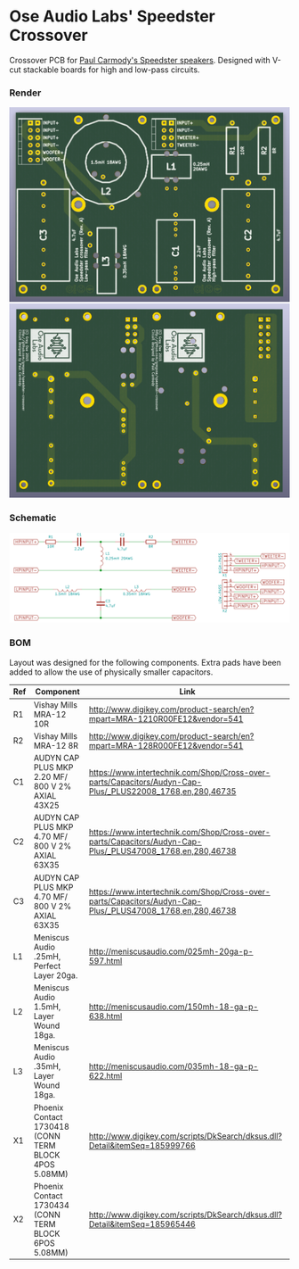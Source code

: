 # Ose Audio Labs' Speedster Crossover

Crossover PCB for [Paul Carmody's Speedster speakers](https://sites.google.com/site/undefinition/speedster). Designed with V-cut stackable boards for high and low-pass circuits.

### Render

![Front render](images/speedster-crossover_front.png)
![Back render](images/speedster-crossover_back.png)

### Schematic

![Schematic](images/speedster-crossover_schematic.png)

### BOM

Layout was designed for the following components. Extra pads have been added to allow the use of physically smaller capacitors.

Ref | Component | Link 
----| --------- | -------------
R1  | Vishay Mills MRA-12 10R | http://www.digikey.com/product-search/en?mpart=MRA-1210R00FE12&vendor=541
R2  | Vishay Mills MRA-12 8R | http://www.digikey.com/product-search/en?mpart=MRA-128R000FE12&vendor=541
C1  | AUDYN CAP PLUS MKP 2.20 MF/ 800 V 2% AXIAL 43X25 | https://www.intertechnik.com/Shop/Cross-over-parts/Capacitors/Audyn-Cap-Plus/_PLUS22008_1768,en,280,46735
C2  | AUDYN CAP PLUS MKP 4.70 MF/ 800 V 2% AXIAL 63X35 | https://www.intertechnik.com/Shop/Cross-over-parts/Capacitors/Audyn-Cap-Plus/_PLUS47008_1768,en,280,46738
C3  | AUDYN CAP PLUS MKP 4.70 MF/ 800 V 2% AXIAL 63X35 | https://www.intertechnik.com/Shop/Cross-over-parts/Capacitors/Audyn-Cap-Plus/_PLUS47008_1768,en,280,46738
L1  | Meniscus Audio .25mH, Perfect Layer 20ga. | http://meniscusaudio.com/025mh-20ga-p-597.html
L2  | Meniscus Audio 1.5mH, Layer  Wound 18ga. | http://meniscusaudio.com/150mh-18-ga-p-638.html
L3  | Meniscus Audio .35mH, Layer  Wound 18ga. | http://meniscusaudio.com/035mh-18-ga-p-622.html
X1  | Phoenix Contact 1730418 (CONN TERM BLOCK 4POS 5.08MM) | http://www.digikey.com/scripts/DkSearch/dksus.dll?Detail&itemSeq=185999766 
X2  | Phoenix Contact 1730434 (CONN TERM BLOCK 6POS 5.08MM) | http://www.digikey.com/scripts/DkSearch/dksus.dll?Detail&itemSeq=185965446
